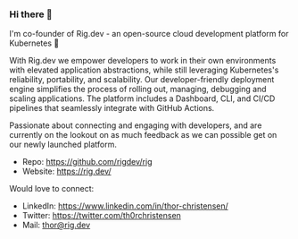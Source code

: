### Hi there 👋

I'm co-founder of Rig.dev - an open-source cloud development platform for Kubernetes 🚢

With Rig.dev we empower developers to work in their own environments with elevated application abstractions, while still leveraging Kubernetes's reliability, portability, and scalability. Our developer-friendly deployment engine simplifies the process of rolling out, managing, debugging and scaling applications. The platform includes a Dashboard, CLI, and CI/CD pipelines that seamlessly integrate with GitHub Actions.

Passionate about connecting and engaging with developers, and are currently on the lookout on as much feedback as we can possible get on our newly launched platform. 
- Repo: https://github.com/rigdev/rig
- Website: https://rig.dev/

Would love to connect:
- LinkedIn: https://www.linkedin.com/in/thor-christensen/
- Twitter: https://twitter.com/th0rchristensen
- Mail: thor@rig.dev


